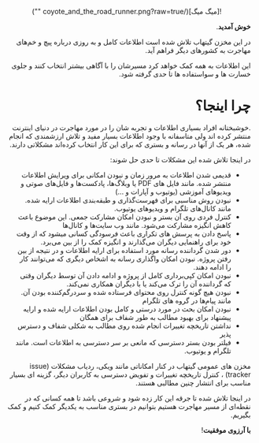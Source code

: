 <div dir="rtl" align="right">

<p align="center">
![میگ میگ](/coyote_and_the_road_runner.png?raw=true "")
</p>  

  
**خوش آمدید**.
  
در این مخزن گیتهاب تلاش شده است اطلاعات کامل و به روزی درباره پیچ و خم‌های مهاجرت به کشورهای دیگر فراهم آید.
  
این اطلاعات به همه کمک خواهد کرد مسیرشان را با آگاهی بیشتر انتخاب کنند و جلوی خسارت ها و سواستفاده ها تا حدی گرفته شود.
  
# چرا اینجا؟
  
.خوشبختانه افراد بسیاری اطلاعات و تجربه شان را در مورد مهاجرت در دنیای اینترنت منتشر کرده اند
ولی متاسفانه با وجود اطلاعات بسیار مفید و تلاش ارزشمندی که انجام شده، هر یک از آنها در رسانه و بستری که برای این کار انتخاب کرده‌اند مشکلاتی دارند.

  در اینجا تلاش شده این مشکلات تا حدی حل شوند:
  
  - قدیمی شدن اطلاعات به مرور زمان و نبودن امکانی برای ویرایش اطلاعات منتشر شده. مانند فایل های PDF یا وبلاگ‌ها، پادکست‌ها و فایل‌های صوتی و ویدیوهای آموزشی (یوتیوب و آپارات و ...)
  - نبودن روش مناسبی برای فهرست‌گذاری و طبقه‌بندی اطلاعات ارایه شده. مانند کانال‌های تلگرام و ویدیوهای یوتیوب. 
  - کنترل فردی روی آن بستر و نبودن امکان مشارکت جمعی. این موضوع باعث کاهش انگیزه مشارکت می‌شود. مانند وب سایت‌ها و کانال‌ها
  - پاسخ دادن به پرسش های تکراری باعث فرسودگی کسانی میشود که از وقت خود برای راهنمایی دیگران می‌گذارند و انگیزه کمک را از بین می‌برد.
  - دور شدن گرداننده رسانه مورد استفاده برای ارایه اطلاعات و در نتیجه از بین رفتن پروژه. نبودن امکان واگذاری رسانه به اشخاص دیگری که می‌توانند کار را ادامه دهند.
  - نبودن امکان کپی‌برداری کامل از پروژه و ادامه دادن آن توسط دیگران وقتی که گرداننده آن را ترک می‌کند یا با دیگران همکاری نمی‌کند.
  - نبودن هیچ گونه کنترل روی محتوای فرستاده شده و سردرگم‌کننده بودن آن. مانند پیام‌ها در گروه های تلگرام
  - نبودن امکان بحث در مورد درستی و کامل بودن اطلاعات ارایه شده و ارایه پیشنهاد برای بهبود مطالب به طور شفاف برای همگان
  - نداشتن تاریخچه تغییرات انجام شده روی مطالب به شکلی شفاف و دسترس پذیر
  - فیلتر بودن بستر دسترسی که مانعی بر سر دسترسی به اطلاعات است. مانند تلگرام و یوتیوب.
  
مخزن های عمومی گیتهاب در کنار امکاناتی مانند ویکی، ردیاب مشکلات (issue tracker) ، کنترل تاریخچه تغییرات و تفویض دسترسی به کاربران دیگر، گزینه ای بسیار مناسب برای انتشار چنین مطالبی هستند. 
  
در اینجا تلاش شده تا جرقه این کار زده شود و شروعی باشد تا همه کسانی که در نقطه‌ای از مسیر مهاجرت هستیم بتوانیم در بستری مناسب به یکدیگر کمک کنیم و کمک بگیریم. 
  
**با آرزوی موفقیت**!
  
</div>
